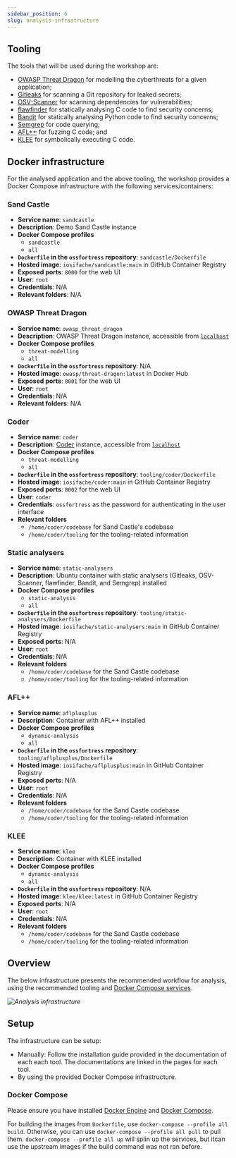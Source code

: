 ```yaml
---
sidebar_position: 6
slug: analysis-infrastructure
---
```


## Tooling

The tools that will be used during the workshop are:
- [OWASP Threat Dragon](/threat-modelling/owasp-threat-dragon) for modelling the cyberthreats for a given application;
- [Gitleaks](/secret-scanning/gitleaks) for scanning a Git repository for leaked secrets;
- [OSV-Scanner](/dependency-scanning/osv-scanner) for scanning dependencies for vulnerabilities;
- [flawfinder](/linting/flawfinder) for statically analysing C code to find security concerns;
- [Bandit](/linting/bandit) for statically analysing Python code to find security concerns;
- [Semgrep](/code-query/semgrep) for code querying;
- [AFL++](/fuzzing/aflplusplus) for fuzzing C code; and
- [KLEE](/symbolic-execution/klee) for symbolically executing C code.

## Docker infrastructure

For the analysed application and the above tooling, the workshop provides a Docker Compose infrastructure with the following services/containers:

### Sand Castle

- **Service name**: `sandcastle`
- **Description**: Demo Sand Castle instance
- **Docker Compose profiles**
    - `sandcastle`
    - `all`
- **`Dockerfile` in the `ossfortress` repository**: `sandcastle/Dockerfile`
- **Hosted image**: `iosifache/sandcastle:main` in GitHub Container Registry
- **Exposed ports**: `8000` for the web UI
- **User**: `root`
- **Credentials**: N/A
- **Relevant folders**: N/A

### OWASP Threat Dragon

- **Service name**: `owasp_threat_dragon`
- **Description**: OWASP Threat Dragon instance, accessible from [`localhost`](http://localhost:8081)
- **Docker Compose profiles**
    - `threat-modelling`
    - `all`
- **`Dockerfile` in the `ossfortress` repository**: N/A
- **Hosted image**: `owasp/threat-dragon:latest` in Docker Hub
- **Exposed ports**: `8001` for the web UI
- **User**: `root`
- **Credentials**: N/A
- **Relevant folders**: N/A

### Coder

- **Service name**: `coder`
- **Description**: [Coder](https://coder.com) instance, accessible from [`localhost`](http://localhost:8082/?folder=/home/coder)
- **Docker Compose profiles**
    - `threat-modelling`
    - `all`
- **`Dockerfile` in the `ossfortress` repository**: `tooling/coder/Dockerfile`
- **Hosted image**: `iosifache/coder:main` in GitHub Container Registry
- **Exposed ports**: `8002` for the web UI
- **User**: `coder`
- **Credentials**: `ossfortress` as the password for authenticating in the user interface
- **Relevant folders**
    - `/home/coder/codebase` for Sand Castle's codebase
    - `/home/coder/tooling` for the tooling-related information

### Static analysers

- **Service name**: `static-analysers`
- **Description**: Ubuntu container with static analysers (Gitleaks, OSV-Scanner, flawfinder, Bandit, and Semgrep) installed
- **Docker Compose profiles**
    - `static-analysis`
    - `all`
- **`Dockerfile` in the `ossfortress` repository**: `tooling/static-analysers/Dockerfile`
- **Hosted image**: `iosifache/static-analysers:main` in GitHub Container Registry
- **Exposed ports**: N/A
- **User**: `root`
- **Credentials**: N/A
- **Relevant folders**
    - `/home/coder/codebase` for the Sand Castle codebase
    - `/home/coder/tooling` for the tooling-related information

### AFL++

- **Service name**: `aflplusplus`
- **Description**: Container with AFL++ installed
- **Docker Compose profiles**
    - `dynamic-analysis`
    - `all`
- **`Dockerfile` in the `ossfortress` repository**: `tooling/aflplusplus/Dockerfile`
- **Hosted image**: `iosifache/aflplusplus:main` in GitHub Container Registry
- **Exposed ports**: N/A
- **User**: `root`
- **Credentials**: N/A
- **Relevant folders**
    - `/home/coder/codebase` for the Sand Castle codebase
    - `/home/coder/tooling` for the tooling-related information

### KLEE

- **Service name**: `klee`
- **Description**: Container with KLEE installed
- **Docker Compose profiles**
    - `dynamic-analysis`
    - `all`
- **`Dockerfile` in the `ossfortress` repository**: N/A
- **Hosted image**: `klee/klee:latest` in GitHub Container Registry
- **Exposed ports**: N/A
- **User**: `root`
- **Credentials**: N/A
- **Relevant folders**
    - `/home/coder/codebase` for the Sand Castle codebase
    - `/home/coder/tooling` for the tooling-related information


## Overview

The below infrastructure presents the recommended workflow for analysis, using the recommended tooling and [Docker Compose services](#docker-infrastructure).

_![Analysis infrastructure](/img/diagrams/analysis-infra.svg)_

## Setup

The infrastructure can be setup:
- Manually: Follow the installation guide provided in the documentation of each each tool. The documentations are linked in the pages for each tool.
- By using the provided Docker Compose infrastructure.

### Docker Compose 

Please ensure you have installed [Docker Engine](https://docs.docker.com/engine/install/) and [Docker Compose](https://docs.docker.com/compose/install/).

For building the images from `Dockerfile`, use `docker-compose --profile all build`. Otherwise, you can use `docker-compose --profile all pull` to pull them. `docker-compose --profile all up` will splin up the services, but itcan use the upstream images if the build command was not ran before.

